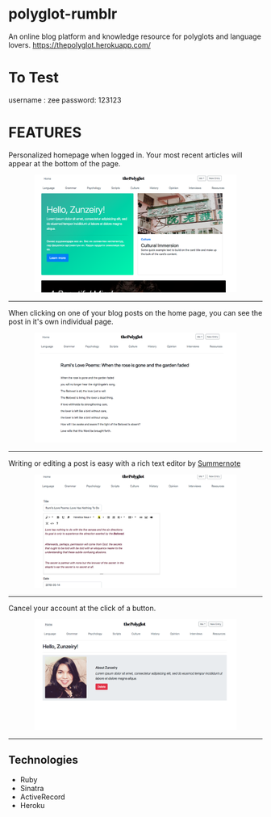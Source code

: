 # polyglot-rumblr
An online blog platform and knowledge resource for polyglots and language lovers.
https://thepolyglot.herokuapp.com/

# To Test
username : zee
password: 123123

# FEATURES

Personalized homepage when logged in. Your most recent articles will appear at the bottom of the page.
<div align="center">
    <img src="/project/loggedhome.png" width="400px"</img> 
</div>
<hr>

When clicking on one of your blog posts on the home page, you can see the post in it's own individual page. 
<div align="center">
    <img src="/project/postpage.png" width="400px"</img> 
</div>
<hr>

Writing or editing a post is easy with a rich text editor by [Summernote](https://summernote.org/)
<div align="center">
    <img src="/project/richtext.png" width="400px"</img> 
</div>
<hr>

Cancel your account at the click of a button. 
<div align="center">
    <img src="/project/adminpage.png" width="400px"</img> 
</div>
<hr>

## Technologies
* Ruby
* Sinatra
* ActiveRecord
* Heroku
